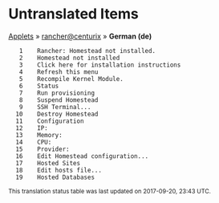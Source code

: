 # Untranslated Items
[Applets](../../../README.md) &#187; [rancher@centurix](../README.md) &#187; **German (de)**

       1	Rancher: Homestead not installed.
       2	Homestead not installed
       3	Click here for installation instructions
       4	Refresh this menu
       5	Recompile Kernel Module.
       6	Status
       7	Run provisioning
       8	Suspend Homestead
       9	SSH Terminal...
      10	Destroy Homestead
      11	Configuration
      12	IP: 
      13	Memory: 
      14	CPU: 
      15	Provider: 
      16	Edit Homestead configuration...
      17	Hosted Sites
      18	Edit hosts file...
      19	Hosted Databases

<sup>This translation status table was last updated on 2017-09-20, 23:43 UTC.</sup>
